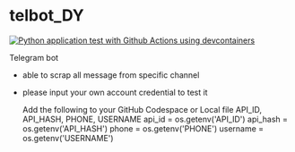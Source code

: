 # telbot_DY

[![Python application test with Github Actions using devcontainers](https://github.com/nogibjj/telbot_DY/actions/workflows/main.yml/badge.svg)](https://github.com/nogibjj/telbot_DY/actions/workflows/main.yml)

Telegram bot

- able to scrap all message from specific channel
- please input your own account credential to test it

    Add the following to your GitHub Codespace or Local file
    API_ID, API_HASH, PHONE, USERNAME
    api_id = os.getenv('API_ID')
    api_hash = os.getenv('API_HASH')
    phone = os.getenv('PHONE')
    username = os.getenv('USERNAME')
